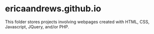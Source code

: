 # ericaandrews.github.io
This folder stores projects involving webpages created with HTML, CSS, Javascript, JQuery, and/or PHP.
